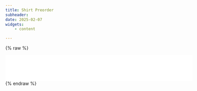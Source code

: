 ```yaml
---
title: Shirt Preorder
subheader: 
date: 2025-02-07
widgets:
    - content

---
```


{% raw %}
<div style="width:100%;background: #FFFFFF;padding: 40px;">
<script src="https://www.cognitoforms.com/f/seamless.js" data-key="4q9mfMXzs0yQEnbPXq3vcA" data-form="15"></script>
</div>
{% endraw %}